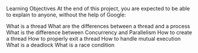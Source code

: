 Learning Objectives
At the end of this project, you are expected to be able to explain to anyone, without the help of Google:

What is a thread
What are the differences between a thread and a process
What is the difference between Concurrency and Parallelism
How to create a thread
How to properly exit a thread
How to handle mutual execution
What is a deadlock
What is a race condition
